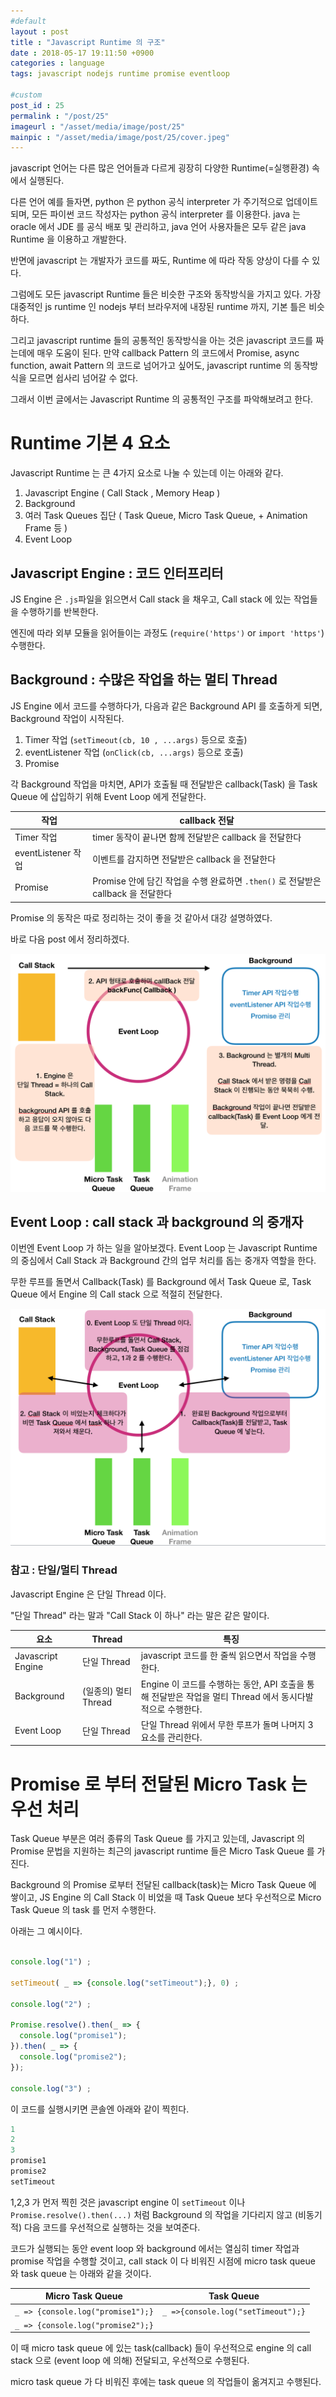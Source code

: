 ```yaml
---
#default
layout : post
title : "Javascript Runtime 의 구조"
date : 2018-05-17 19:11:50 +0900
categories : language
tags: javascript nodejs runtime promise eventloop

#custom
post_id : 25
permalink : "/post/25"
imageurl : "/asset/media/image/post/25"
mainpic : "/asset/media/image/post/25/cover.jpeg"
---
```


javascript 언어는 다른 많은 언어들과 다르게 굉장히 다양한 Runtime(=실행환경) 속에서 실행된다.

다른 언어 예를 들자면, python 은 python 공식 interpreter 가 주기적으로 업데이트되며, 모든 파이썬 코드 작성자는 python 공식 interpreter 를 이용한다. java 는 oracle 에서 JDE 를 공식 배포 및 관리하고, java 언어 사용자들은 모두 같은 java Runtime 을 이용하고 개발한다.

반면에 javascript 는 개발자가 코드를 짜도, Runtime 에 따라 작동 양상이 다를 수 있다.

그럼에도 모든 javascript Runtime 들은 비슷한 구조와 동작방식을 가지고 있다. 가장 대중적인 js runtime 인 nodejs 부터 브라우저에 내장된 runtime 까지, 기본 틀은 비슷하다.

그리고 javascript runtime 들의 공통적인 동작방식을 아는 것은 javascript 코드를 짜는데에 매우 도움이 된다. 만약 callback Pattern 의 코드에서 Promise, async function, await Pattern 의 코드로 넘어가고 싶어도, javascript runtime 의 동작방식을 모르면 쉽사리 넘어갈 수 없다.

그래서 이번 글에서는 Javascript Runtime 의 공통적인 구조를 파악해보려고 한다.

# Runtime 기본 4 요소

Javascript Runtime 는 큰 4가지 요소로 나눌 수 있는데 이는 아래와 같다.


1. Javascript Engine ( Call Stack , Memory Heap )
2. Background
3. 여러 Task Queues 집단 ( Task Queue, Micro Task Queue, + Animation Frame 등 )
4. Event Loop

## Javascript Engine : 코드 인터프리터

JS Engine 은 `.js`파일을 읽으면서 Call stack 을 채우고, Call stack 에 있는 작업들을 수행하기를 반복한다.

엔진에 따라 외부 모듈을 읽어들이는 과정도 (`require('https')` or `import 'https'`) 수행한다.

## Background : 수많은 작업을 하는 멀티 Thread

JS Engine 에서 코드를 수행하다가, 다음과 같은 Background API 를 호출하게 되면, Background 작업이 시작된다.

1. Timer 작업 (`setTimeout(cb, 10 , ...args)` 등으로 호출)
2. eventListener 작업 (`onClick(cb, ...args)` 등으로 호출)
3. Promise  

각 Background 작업을 마치면, API가 호출될 때 전달받은 callback(Task) 을 Task Queue 에 삽입하기 위해 Event Loop 에게 전달한다.

작업|callback 전달
--|--
Timer 작업 | timer 동작이 끝나면 함께 전달받은 callback 을 전달한다
eventListener 작업 | 이벤트를 감지하면 전달받은 callback 을 전달한다
Promise | Promise 안에 담긴 작업을 수행 완료하면 `.then()` 로 전달받은 callback 을 전달한다

Promise 의 동작은 따로 정리하는 것이 좋을 것 같아서 대강 설명하였다.

바로 다음 post 에서 정리하겠다.

![](/asset/media/image/post/25/1.png)

## Event Loop : call stack 과 background 의 중개자

이번엔 Event Loop 가 하는 일을 알아보겠다. Event Loop 는 Javascript Runtime 의 중심에서 Call Stack 과 Background 간의 업무 처리를 돕는 중개자 역할을 한다.

무한 루프를 돌면서 Callback(Task) 를 Background 에서 Task Queue 로, Task Queue 에서 Engine 의 Call stack 으로 적절히 전달한다.

![](/asset/media/image/post/25/3.png)


### 참고 : 단일/멀티 Thread
Javascript Engine 은 단일 Thread 이다.

"단일 Thread" 라는 말과 "Call Stack 이 하나" 라는 말은 같은 말이다.

요소|Thread|특징
--|--|--
Javascript Engine | 단일 Thread | javascript 코드를 한 줄씩 읽으면서 작업을 수행한다.
Background | (일종의) 멀티 Thread | Engine 이 코드를 수행하는 동안, API 호출을 통해 전달받은 작업을 멀티 Thread 에서 동시다발적으로 수행한다.
Event Loop | 단일 Thread | 단일 Thread 위에서 무한 루프가 돌며 나머지 3요소를 관리한다.


# Promise 로 부터 전달된 Micro Task 는 우선 처리

Task Queue 부분은 여러 종류의 Task Queue 를 가지고 있는데, Javascript 의 Promise 문법을 지원하는 최근의 javascript runtime 들은 Micro Task Queue 를 가진다.

Background 의 Promise 로부터 전달된 callback(task)는 Micro Task Queue 에 쌓이고, JS Engine 의 Call Stack 이 비었을 때 Task Queue 보다 우선적으로 Micro Task Queue 의 task 를 먼저 수행한다.

아래는 그 예시이다.

```javascript

console.log("1") ;

setTimeout( _ => {console.log("setTimeout");}, 0) ;

console.log("2") ;

Promise.resolve().then(_ => {
  console.log("promise1");
}).then( _ => {
  console.log("promise2");
});

console.log("3") ;

```

이 코드를 실행시키면 콘솔엔 아래와 같이 찍힌다.

```Javascript
1
2
3
promise1
promise2
setTimeout
```
1,2,3 가 먼저 찍힌 것은 javascript engine 이 `setTimeout` 이나 `Promise.resolve().then(...)` 처럼 Background 의 작업을 기다리지 않고 (비동기적) 다음 코드를 우선적으로 실행하는 것을 보여준다.

코드가 실행되는 동안 event loop 와 background 에서는 열심히 timer 작업과 promise 작업을 수행할 것이고, call stack 이 다 비워진 시점에 micro task queue 와 task queue 는 아래와 같을 것이다.

Micro Task Queue | Task Queue
--|--
`_ => {console.log("promise1");}` |`_ =>{console.log("setTimeout");}`
`_ => {console.log("promise2");}` |


이 때 micro task queue 에 있는 task(callback) 들이 우선적으로 engine 의 call stack 으로 (event loop 에 의해) 전달되고, 우선적으로 수행된다.

micro task queue 가 다 비워진 후에는 task queue 의 작업들이 옮겨지고 수행된다.
